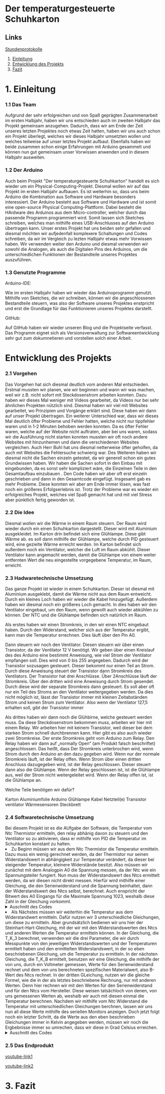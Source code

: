 # Der temperaturgesteuerte Schuhkarton
## Links

 [Stundenprotokolle](https://github.com/philipp-arvid/Projekt-Nr.2/blob/main/README.md)
1. [Einleitung](#Einleitung)
2. [Entwicklung des Projekts](#Entwicklung)
3. [Fazit](#Fazit)

<h1>1. Einleitung</h1> <a name="Einleitung"></a>

<h3>1.1 Das Team</h3>

Aufgrund der sehr erfolgreichen und von Spaß geprägten Zusammenarbeit im ersten Halbjahr, haben wir uns entschieden auch im zweiten Halbjahr das Projekt gemeinsam anzugehen. Dadurch, dass wir am Ende der Zeit unseres letzten Projektes noch etwas Zeit hatten, haben wir uns auch schon ein Projekt überlegt, welches wir dieses Halbjahr umsetzten wollen und welches teilweise auf unser letztes Projekt aufbaut. Ebenfalls haben wir beide zusammen schon einige Erfahrungen mit Arduino gesammelt und können nun gut gemeinsam unser Vorwissen anwenden und in diesem Halbjahr ausweiten.

<h3>1.2 Der Arduino</h3>

Auch beim Projekt "Der temperaturgesteuerte Schuhkarton" handelt es sich wieder um ein Physical-Computing-Projekt. Diesmal wollen wir auf das Projekt im ersten Halbjahr aufbauen. Es ist weiterhin so, dass uns beim Arduino die Kombination aus Software und Hardware besonders interessiert. Der Arduino besteht aus Software und Hardware und ist somit eine open-source Physical Computing-Plattform. Dabei besteht die HArdware des Arduinos aus dem Micro-controller, welcher durch das passende Programm programmiert wird. Somit lassen sich Sketches schreiben, welches man mithilfe eines USB-Anschlusses auf den Arduino übertragen kann. Unser erstes Projekt hat uns beiden sehr gefallen und diesmal möchten wir aufjedenfall komplexere Schaltungen und Codes schreiben, da wir im Vergleich zu lezten Halbjahr etwas mehr Vorwissen haben. Wir verwenden weiter den Arduino und diesmal verwenden wir sowohl die Analogen, als auch die Digitalen Pins des Arduinos, um die unterschiedlichen Funktionen der Bestandteile unseres Projektes auszuführen. 


<h3>1.3 Genutzte Programme</h3>

Arduino-IDE:

Wie im ersten Halbjahr haben wir wieder das Arduinoprogramm genutzt. Mithilfe von Sketches, die wir schreiben, können wir die angeschlossenen Bestandteile steuern, was also der Software unseres Projektes enstpricht und erst die Grundlage für das Funktionieren unseres Projektes darstellt.

GitHub:

Auf GitHub haben wir wieder unseren Blog und die Projektseite verfasst. Das Programm eignet sich als Versionsverwaltung zur Softwareentwicklung sehr gut zum dokumnetieren und vorstellen solch einer Arbeit.

<h1>Entwicklung des Projekts</h1> <a name="Entwicklung"></a>

<h3>2.1 Vorgehen </h3>

Das Vorgehen hat sich diesmal deutlich vom anderen Mal entschieden. Erstmal mussten wir planen, wie wir beginnen und wann wir was machen, weil wir z.B. nicht sofort mit Steckdosenstrom arbeiten konnten. Dazu haben wir dieses Mal weniger mit Videos gearbeitet, da Videos nur bei sehr ähnlichen Projekten nützlich sind. Diesmal haben wir viel mit Websites gearbeitet, wo Prinzipien und Vorgänge erklärt sind. Diese haben wir dann auf unser Projekt übertragen. Ein weiterer Unterschied war, dass wir dieses Mal deutlich öfter Probleme und Fehler hatten, welche nicht nur tippfehler waren und in 1-2 Minuten behoben werden konnten. Da es öfter Fehler waren, welche auf der Website nicht auftraten, aber bei uns waren, sodass wir die Ausführung nicht starten konnten mussten wir oft noch andere Websites mit hinzunhemen und dann die verschiedenen Websites vergleichen. Auch Herr Buhl hat uns diesmal netterweise öfter geholfen, da auch mit Websites die Fehlersuche schwierig war. Des Weiteren haben wir diesmal nicht die Sachen einzeln getestet, da wir generell schon ein gutes Grundwissen haben. Wir haben die Sachen sofort in den Einbau mit eingebunden, da es sonst sehr kompliziert wäre, die Einzelnen Teile in den Gesamtaufbau einzubauen . Den Code haben wir aber oft erst einzeln geschrieben und dann in den Gesamtcode eingefügt. Insgesamt gab es mehr Probleme. Diese konnten wir aber am Ende immer lösen, was fast noch ein größeres Erfolgserlebnis ist. Trotz der Probleme war es wieder ein erfolgreiches Projekt, welches viel Spaß gemacht hat und mit viel Stress aber pünktlich fertig geworden ist.

<h3> 2.2 Die Idee</h3>

Diesmal wollen wir die Wärme in einem Raum steuern. Der Raum wird wieder durch ein einen Schuhkarton dargestellt. Dieser wird mit Aluminium ausgekleidet. Im Karton drin befindet sich eine Glühlampe. Diese gibt Wärme ab. es soll dann mithilfe der Glühlampe, welche durch PID gesteuert wird, eine gezielte Wärme erreicht werden. Im Karton befindet sich außerdem noch ein Ventilator, welcher die Luft im Raum abkühlt. Dieser Ventilator kann angemacht werden, damit die Glühlampe von einem weiter entfernten Wert die neu eingestellte vorgegebene Temperatur, im Raum, erreicht.

<h3> 2.3 Hadwaretechnische Umsetzung </h3>

Das ganze Projekt ist wieder in einem Schuhkarton. Dieser ist diesmal mit Aluminium ausgeklebt, damit die Wärme nicht aus dem Raum entweicht. Durch ein kleines Loch haben wir wieder die Kabel hinzugefügt. Außerdem haben wir diesmal noch ein größeres Loch gemacht. In dies haben wir den Ventilator eingebaut, um den Raum, wenn gewollt auch wieder abkühlen zu können. Der NTC und die Glühlampe befinden sich natürlich im Raum.

Als erstes haben wir einen Stromkreis, in den wir einen NTC eingebaut haben. Durch den Widerstand, welcher sich aus der Temperatur ergibt, kann man die Temperatur errechnen. Dies läuft über den Pin A0. 

Dann steuern wir noch den Ventilator. Diesen steuern wir über einen Transistor, da der Ventilator 12 V benötigt. Wir geben über einen Kreislauf des des Arduino eine bestimmt Anweisung, wie viel Strom der Ventilator empfangen soll. Dies wird von 0 bis 255 angegeben. Dadurch wird der Transistor sozusagen gesteuert. Dieser bekommt nur einen Teil an Strom. Durch diese Anweisung steuert der Transistor dann Stromkreis des Ventilators. Der Transistor hat drei Anschlüsse. Über 2Anschlüsse läuft der Stromkreis. Über den dritten wird eine Anweisung durch Strom gesendet. Durch diese wird der separate Stromkreis dann gesteuert. Es soll aber oft nur ein Teil des Stroms an den Ventilator weitergegeben werden. Da dies nicht möglich ist, lässt der Transistor immer mit kleinen Zeitabständen Strom und keinen Strom zum Ventilator. Also wenn der Ventilator  127,5 erhalten soll, gibt der Transistor immer 

Als drittes haben wir dann noch die Glühbirne, welche gesteuert werden muss. Da diese Steckdosenstrom bekommen muss, arbeiten wir hier mit einem Relay. Wir arbeiten hier mit keinem Transistor, weil dieser bei dem starken Strom schnell durchbrennen kann. Hier gibt es also auch wieder zwei Stromkreise. Der erste Stromkreis geht vom Arduino zum Relay. Den Relay haben wir dann auf „normally Open“ (am Produkt falsch beschriftet) angeschlossen. Das heißt, dass Der Stromkreis unterbrochen wird, wenn Strom durch den Arduino an den dazu gegeben wird. Wenn nur der normale Stromkreis läuft, ist der Relay offen. Wenn Strom über einen dritten Anschluss dazugegeben wird, ist der Relay geschlossen. Dieser steuert dann also die Glühlampe. Wenn der Relay geschlossen ist, ist die Glühlampe aus, weil der Strom nicht weitergeleitet wird. Wenn der Relay offen ist, ist die Glühlampe an. 

Welche Teile benötigen wir dafür?

Karton Aluminiumfolie Arduino Glühlampe Kabel Netzteil(e) Transistor ventilator Wärmesensoren Steckbrett



<h3> 2.4 Softwaretechnische Umsetzung </h3>
Bei diesem Projekt ist es die AUfgabe der Software, die Temperatur vom Ntc Thermistor ermitteln, den relay abhänig davon zu steuern und den Ventilator so zu aktivieren, dass er mithilfe von PID die Temperatur im Schuhkarton konstant zu halten. 


 <li> Zu Beginn müssen wir aus dem Ntc Thermistor die Temperatur ermitteln. Dazu muss ein wenig gerechnet werden, da der Thermistor nur seinen Widerstandswert in abhängigkeit zur Temperatur verändert, da dieser bei steigender Temperatur, kleinere Widerstände besitzt. Also müssen wir zunächst mit dem Analogpin A0 die Spannung messen, da der Ntc wie ein Spannungsteiler fungiert. Nun muss der Widerstandswert des Ntcs ermittelt werden, da wir diesen nicht direkt messen. Hierfür wird mithilfe einer Gleichung, die den Serienwiderstand und die Spannung beinhaltet, dann der Widerstandswert des Ntcs selbst, berechnet. Auch enspricht der Bitwert des A0 Eingangs für die Maximale Spannung 1023, weshalb diese Zahl in der Gleichung vorkommt.
 <details>
	<summary>Auschnitt des Codes</summary>
	
```c

	
int sensorPin = A0;
int bitwertNTC = 0;

long serienWiderstand = 9920; //des Widerstandes in Serie

  void loop() {
	 
 Serial.println("Sensormessung: ");
bitwertNTC = analogRead(sensorPin); 
	 
 widerstandNTC = serienWiderstand * (((double)bitwertNTC / 1023) / (1 - ((double)bitwertNTC / 1023))); 
}
```	
</details>
	
 <li> Als Nächstes müssen wir weiterhin die Temperatur aus dem Widerstandwert ermitteln. Dafür nutzen wir 3 unterschiedliche Gleichungen, um diese zu ermitteln. Aber grundsätzlich bedienen wir uns hier der Steinhart-Hart-Gleichung, mit der wir mit den Widerstandswerten des Ntcs und anderen Werten die Temperatur ermitteln können. In der Gleichung, die T_K_3 berechnet, verwenden wir die drei Parameter, die wir durch Messpunkte von den jeweiligen Widerstandswerten und der Temperaturen ermittelt haben und den ermittelten Widerstandswert, in der so eben beschriebenen Gleichung, um die Temperatur zu ermitteln. In der nächsten Gleichung, die T_K_B ermittelt, benutzen wir eine Gleichung, die mithilfe der von uns, durch ein Voltmeter gemessen, Werte für den Serienwiderstand rechnet und dem von uns berechneten spezifischen Materialwert, also B-Wert des Ntcs rechnet. In der dritten GLeichung, nutzen wir die gleiche Formel, wie die in der als letztes beschriebene Rechnung, nur mit anderen Werten. Denn hier rechnen wir mit den Werten für den Serienwiderstand und für den Ntcs vom Hersteller. Diese weisen tatsächloch von denen, von uns gemessenen Werten ab, weshalb wir auch mit diesen einmal die Temperatur berechnen. Nachdem wir mithilfe vom Ntc Widerstand die Temperatur mit unterschiedlichen Gleichungen berchnen, lassen wir uns nun all diese Werte mithilfe des seriellen Monitors anzeigen. Doch jetzt folgt noch ein letzter Schritt, da die Werte aus den eben beschrieben Gleichungen immer in Kelvin angegeben werden, müssen wir noch die Ergbebnisse immer so umrechen, dass wir diese in Grad Celsius erreichen. 

 <details>
	<summary>Auschnitt des Codes</summary>
	
```c
long serienWiderstand = 9920; //des Widerstandes in Serie
long nennWiderstand = 10050.46; // des NTCs
long nennW_H = 10000; //laut Hersteller

int bWert = 3307.29; // B- Wert vom NTC
int b_H = 3435; //B-Wert laut Hersteller

double widerstandNTC = 0; 
double kelvinBias = 273.15;// 0°Celsius in Kelvin
double Tn = kelvinBias + 25; //Nenntemperatur in Kelvin
double T_K_3 = 0; //Die mit 3 Parametern errechnete IstTemperatur in Kelvin
double T_C_3 = 0; //Die errechnete IstTemperatur in Celsius

double T_K_B = 0; //Die mit 2 Parametern errechnete IstTemperatur in Kelvin
double T_C_B = 0; //Die errechnete IstTemperatur in Celsius

double T_K_H = 0; //Die mit Defaultparametern errechnete IstTemperatur in Kelvin
double T_C_H = 0; //Die mit Defaultparametern errechnete IstTemperatur in Celsius

double koA = 0.0008058251861;
double koB = 0.0002644552360;
double koC = 0.0000001421890507;

void loop() {

Serial.println("Sensormessung: ");
bitwertNTC = analogRead(sensorPin); // lese Analogwert an A0 aus

   //1023 entspricht maximaler Spannung
 widerstandNTC = serienWiderstand * (((double)bitwertNTC / 1023) / (1 - ((double)bitwertNTC / 1023))); // berechne den Widerstandswert vom NTC als Spannungsteiler

  T_K_3 = 1 / (koA + koB * log(widerstandNTC) + koC * log(widerstandNTC) * log(widerstandNTC) * log(widerstandNTC));

  T_K_B = 1 / ((1 / Tn) + ((double)1 / bWert) * log((double)widerstandNTC / nennWiderstand)); // Steinhart-Hart-Gleichung ermittle die Temperatur in Kelvin
  T_K_H = 1 / ((1 / Tn) + ((double)1 / b_H) * log((double)widerstandNTC / nennW_H)); // Steinhart-Hart-Gleichung ermittle die Temperatur in Kelvin

  T_C_3 = T_K_3 - kelvinBias; // ermittle die Temperatur in °C
  T_C_B = T_K_B - kelvinBias; // ermittle die Temperatur in °C
  T_C_H = T_K_H - kelvinBias; // ermittle die Temperatur in °C
	
  Serial.print("Analog: "); //
  Serial.println(bitwertNTC); //
  Serial.print("NTC- Widerstand: "); //Gebe die ermittelten Werte aus
  Serial.println(widerstandNTC); //

  Serial.print("Temp. 3 Param: "); //Gebe die ermittelten Werte aus
  Serial.print(T_C_3); //
  Serial.print("   Temp.B: "); //Gebe die ermittelten Werte aus
  Serial.print(T_C_B); //
  Serial.print("   Temp.Default: "); //Gebe die ermittelten Werte aus
  Serial.print(T_C_H); //
  Serial.println("\n");
  delay(1000); // Warte kurz, dann mache alles nochmal
	 
```	
</details>	 
	 
 

<h3> 2.5 Das Endprodukt </h3>

   [youtube-link1](https://youtu.be/TtX-G6phrgQ)	  

   [youtube-link2](https://youtu.be/DlXQkOoCB9U)	  
 


<h1>3. Fazit</h1> <a name="Fazit"></a>
